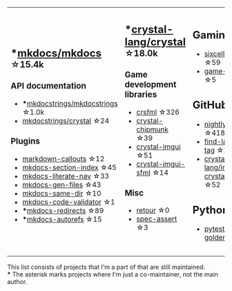 <table><tr><td>

## **\***[mkdocs/mkdocs](https://github.com/mkdocs/mkdocs) <sup>☆15.4k</sup>

### API documentation

* **\***[mkdocstrings/mkdocstrings](https://github.com/mkdocstrings/mkdocstrings) ☆1.0k
* [mkdocstrings/crystal](https://github.com/mkdocstrings/crystal) ☆24

### Plugins

* [markdown-callouts](https://github.com/oprypin/markdown-callouts) ☆12
* [mkdocs-section-index](https://github.com/oprypin/mkdocs-section-index) ☆45
* [mkdocs-literate-nav](https://github.com/oprypin/mkdocs-literate-nav) ☆33
* [mkdocs-gen-files](https://github.com/oprypin/mkdocs-gen-files) ☆43
* [mkdocs-same-dir](https://github.com/oprypin/mkdocs-same-dir) ☆10
* [mkdocs-code-validator](https://github.com/oprypin/mkdocs-code-validator) ☆1
* **\***[mkdocs-redirects](https://github.com/mkdocs/mkdocs-redirects) ☆89
* **\***[mkdocs-autorefs](https://github.com/mkdocstrings/autorefs) ☆15

</td><td>

## **\***[crystal-lang/crystal](https://github.com/crystal-lang/crystal) <sup>☆18.0k</sup>

### Game development libraries

* [crsfml](https://github.com/oprypin/crsfml) ☆326
* [crystal-chipmunk](https://github.com/oprypin/crystal-chipmunk) ☆39
* [crystal-imgui](https://github.com/oprypin/crystal-imgui) ☆51
* [crystal-imgui-sfml](https://github.com/oprypin/crystal-imgui-sfml) ☆14

### Misc

* [retour](https://github.com/oprypin/retour) ☆0
* [spec-assert](https://github.com/oprypin/spec-assert) ☆3
  
&nbsp;

</td><td>

## Gaming

* [sixcells](https://github.com/oprypin/sixcells) ☆59
* [game-bots](https://github.com/oprypin/game-bots) ☆5

## GitHub

* [nightly.link](https://github.com/oprypin/nightly.link) ☆418
* [find-latest-tag](https://github.com/oprypin/find-latest-tag) ☆23
* [crystal-lang/install-crystal](https://github.com/crystal-lang/install-crystal) ☆52

## Python

* [pytest-golden](https://github.com/oprypin/pytest-golden) ☆9

</tr></table>

This list consists of projects that I'm a part of that are still maintained.  
**\*** The asterisk marks projects where I'm just a co-maintainer, not the main author.
